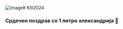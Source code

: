 ![image](https://github.com/swiftmg0d/KIII2024/assets/100959856/225010cc-3774-4a54-a307-8fa21936cafa)# KIII2024
### Срдечен поздрав со 1 литро александрија 🍷
